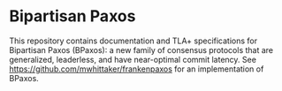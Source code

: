 # Bipartisan Paxos

This repository contains documentation and TLA+ specifications for Bipartisan
Paxos (BPaxos): a new family of consensus protocols that are generalized,
leaderless, and have near-optimal commit latency. See
https://github.com/mwhittaker/frankenpaxos for an implementation of BPaxos.
